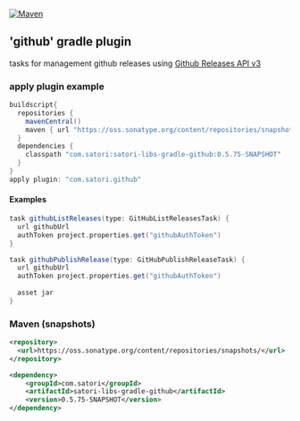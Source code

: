 [![Maven](https://img.shields.io/nexus/s/https/oss.sonatype.org/com.satori/satori-libs-gradle-github.svg)](https://oss.sonatype.org/content/repositories/snapshots/com/satori/satori-libs-gradle-github/0.5.75-SNAPSHOT/)
## 'github' gradle plugin 
tasks for management github releases using [Github Releases API v3](https://developer.github.com/v3/repos/releases/)

### apply plugin example
```gradle
buildscript{
  repositories {
    mavenCentral()
    maven { url "https://oss.sonatype.org/content/repositories/snapshots" }
  }
  dependencies {
    classpath "com.satori:satori-libs-gradle-github:0.5.75-SNAPSHOT"
  }
}
apply plugin: "com.satori.github"
```

#### Examples
```gradle
task githubListReleases(type: GitHubListReleasesTask) {
  url githubUrl
  authToken project.properties.get("githubAuthToken")
}

task githubPublishRelease(type: GitHubPublishReleaseTask) {
  url githubUrl
  authToken project.properties.get("githubAuthToken")
  
  asset jar
}

```


### Maven (snapshots)
```xml
<repository>
  <url>https://oss.sonatype.org/content/repositories/snapshots/</url>
</repository>
```
```xml
<dependency>
    <groupId>com.satori</groupId>
    <artifactId>satori-libs-gradle-github</artifactId>
    <version>0.5.75-SNAPSHOT</version>
</dependency>
```
